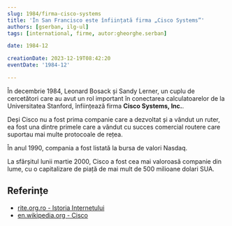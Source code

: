 ```yaml
---
slug: 1984/firma-cisco-systems
title: 'În San Francisco este înființată firma „Cisco Systems”'
authors: [gserban, ilg-ul]
tags: [international, firme, autor:gheorghe.serban]

date: 1984-12

creationDate: 2023-12-19T08:42:20
eventDate: '1984-12'

---
```


În decembrie 1984, Leonard Bosack și Sandy Lerner, un cuplu de cercetători care
au avut un rol important în conectarea calculatoarelor de la Universitatea
Stanford, înființează firma **Cisco Systems, Inc.**.

<!-- truncate -->

Deși Cisco nu a fost prima companie care a dezvoltat și a vândut un ruter,
ea fost una dintre primele care a vândut cu succes comercial routere care
suportau mai multe protocoale de rețea.

În anul 1990, compania a fost listată la bursa de valori Nasdaq.

La sfârșitul lunii martie 2000, Cisco a fost cea mai valoroasă companie
din lume, cu o capitalizare de piață de mai mult de 500 milioane dolari SUA.

## Referințe

- [rite.org.ro - Istoria Internetului](https://rite.org.ro/istoria-internetului/)
- [en.wikipedia.org - Cisco](https://en.wikipedia.org/wiki/Cisco)
